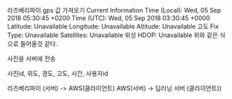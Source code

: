 라즈베리파이 gps 값 가져오기
Current Information
Time (Local):	Wed, 05 Sep 2018 05:30:45 +0200
Time (UTC):	Wed, 05 Sep 2018 03:30:45 +0000
Latitude:	Unavailable
Longitude:	Unavailable
Altitude:	Unavailable
고도
Fix Type:	Unavailable
Satellites:	Unavailable
위성
HDOP:	Unavailable
위와 같은 식으로 들어올것 같다.

사진을 서버에 전송

사진id, 위도, 경도, 고도, 시간, 사용자id

라즈베리파이 (서버) ->  AWS(클라이언트)
AWS(서버) -> 딥러닝 서버 (클라이언트))